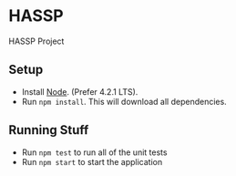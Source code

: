 # HASSP
HASSP Project

## Setup
 * Install [Node](https://nodejs.org/en/). (Prefer 4.2.1 LTS).
 * Run `npm install`. This will download all dependencies.

## Running Stuff
 * Run `npm test` to run all of the unit tests
 * Run `npm start` to start the application
